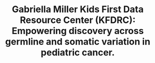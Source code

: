 ---
authors: Higgins D, Thibert JP, Mattioni M, DiGiovanna J, Grossman RL, Farrow BK,
  Wenger E,  Volchenboum S, Carroll RJ,  Haendel MA, Taylor DM, Zhu Y, Ferretti V,
  Resnick AC, Heath AP
carousel: false
dccs:
- Kids First
doi: 10.1158/1538-7445.AM2023-6576
featured: false
issue: '83'
journal: Cancer Research
landmark: true
layout: ../../layouts/Publication.astro
page: '6576'
title: 'Gabriella Miller Kids First Data Resource Center (KFDRC): Empowering discovery
  across germline and somatic variation in pediatric cancer.'
volume: 7_Supplement
year: 2023
---
